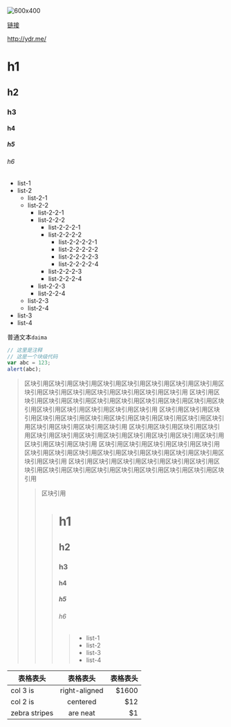 
![600x400](http://dummyimage.com/600x400)

[链接](http://ydr.me/)

<http://ydr.me/>

# h1
## h2
### h3
#### h4
##### h5
###### h6

* list-1
* list-2
	* list-2-1
	* list-2-2
		* list-2-2-1
		* list-2-2-2
			* list-2-2-2-1
			* list-2-2-2-2
				* list-2-2-2-2-1
				* list-2-2-2-2-2
				* list-2-2-2-2-3
				* list-2-2-2-2-4
			* list-2-2-2-3
			* list-2-2-2-4
		* list-2-2-3
		* list-2-2-4
	* list-2-3
	* list-2-4
* list-3
* list-4


普通文本`daima`

```js
// 这里是注释
// 这是一个块级代码
var abc = 123;
alert(abc);
```

> 区块引用区块引用区块引用区块引用区块引用区块引用区块引用区块引用区块引用区块引用区块引用区块引用区块引用区块引用区块引用
	区块引用区块引用区块引用区块引用区块引用区块引用区块引用区块引用区块引用区块引用区块引用区块引用区块引用区块引用区块引用
	区块引用区块引用区块引用区块引用区块引用区块引用区块引用区块引用区块引用区块引用区块引用区块引用区块引用区块引用区块引用
	区块引用区块引用区块引用区块引用区块引用区块引用区块引用区块引用区块引用区块引用区块引用区块引用区块引用区块引用区块引用
	区块引用区块引用区块引用区块引用区块引用区块引用区块引用区块引用区块引用区块引用区块引用区块引用区块引用区块引用区块引用
	区块引用区块引用区块引用区块引用区块引用区块引用区块引用区块引用区块引用区块引用区块引用区块引用区块引用区块引用区块引用
>> 区块引用
>>> # h1
>>> ## h2
>>> ### h3
>>> #### h4
>>> ##### h5
>>> ###### h6
>>>> * list-1
>>>> * list-2
>>>> * list-3
>>>> * list-4



| 表格表头        | 表格表头        | 表格表头|
| ------------- |:-------------:| -----:|
| col 3 is      | right-aligned | $1600 |
| col 2 is      | centered      |   $12 |
| zebra stripes | are neat      |    $1 |

